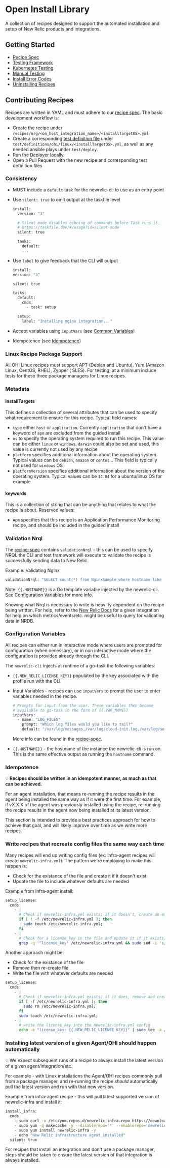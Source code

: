 # Open Install Library

A collection of recipes designed to support the automated installation and setup of New Relic products and integrations.

## Getting Started

* [Recipe Spec](./recipe-spec/recipe-spec.md)
* [Testing Framework](./test-framework/README.md)
* [Kubernetes Testing](./kubernetes.md)
* [Manual Testing](../test/manual/readme.MD)
* [Install Error Codes](./error-codes.md)
* [Uninstalling Recipes](./uninstall/README.MD)

## Contributing Recipes

Recipes are written in YAML and must adhere to our [recipe spec](./recipe-spec/recipe-spec.md). The basic development workflow is:

* Create the recipe under `recipes/org/<on_host_integration_name>/<installTargetOS>.yml`
* Create a corresponding [test definition file](https://github.com/newrelic/demo-deployer/tree/main/documentation/deploy_config) under `test/definitions/ohi/linux/<installTargetOS>.yml`, as well as any needed ansible plays under `test/deploy`.
* Run the [Deployer locally](test-framework/deployer.md).
* Open a Pull Request with the new recipe and corresponding test definition files

### Consistency

* MUST include a `default` task for the newrelic-cli to use as an entry point
* Use `silent: true` to omit output at the taskfile level

  ```bash
  install:
    version: "3"

    # Silent mode disables echoing of commands before Task runs it.
    # https://taskfile.dev/#/usage?id=silent-mode
    silent: true

    tasks:
      default:
      ...
  ```

* Use `label` to give feedback that the CLI will output
  ```bash
  install:
  version: "3"

  silent: true

  tasks:
    default:
      cmds:
        - task: setup

    setup:
      label: "Installing nginx integration..."
  ```

* Accept variables using `inputVars` (see [Common Variables](#configuration-variables))
* Idempotence (see [Idempotence](#idempotence))

### Linux Recipe Package Support

All OHI Linux recipes must support APT (Debian and Ubuntu), Yum (Amazon Linux, CentOS, RHEL), Zypper ( SLES). For testing, at a minimum include tests for these three package managers for Linux recipes.


### Metadata

#### installTargets

This defines a collection of several attributes that can be used to specify what requirement to ensure for this recipe.
Typical field names:
* `type` either `host` or `application`. Currently `application` that don't have a keyword of `apm` are excluded from the guided install
* `os` to specify the operating system required to run this recipe. This value can be either `linux` or `windows`. `darwin` could also be set and used, this value is currently not used by any recipe
* `platform` specifies additional information about the operating system. Typical values can be `debian`, `amazon` or `centos`... This field is typically not used for `windows` OS
* `platformVersion` specifies additional information about the version of the operating system. Typical values can be `14.04` for a ubuntu/linux OS for example.

#### keywords

This is a collection of string that can be anything that relates to what the recipe is about.
Reserved values:
* `Apm` specifies that this recipe is an Application Performance Monitoring recipe, and should be included in the guided install


### Validation Nrql

The [recipe-spec](./recipe-spec/recipe-spec.md) contains `validationNrql` - this can be used to specify NRQL the CLI and test framework will execute to validate the recipe is successfully sending data to New Relic.

Example: Validating Nginx

```bash
validationNrql: "SELECT count(*) from NginxSample where hostname like '{{.HOSTNAME}}' SINCE 10 minutes ago"
```

Note: `{{.HOSTNAME}}` is a Go template variable injected by the newrelic-cli. See [Configuration Variables](#configuration-variables) for more info.

Knowing what Nrql is necessary to write is heavilty dependent on the recipe being written. For help, refer to the [New Relic Docs](https://docs.newrelic.com/) for a given integration for help on which metrics/events/etc. might be useful to query for validating data in NRDB.

### Configuration Variables

All recipes can either run in interactive mode where users are prompted for configuration (when necessary), or in non interactive mode where the configuration is provided already through the CLI.

The `newrelic-cli` injects at runtime of a go-task the following variables:

* `{{.NEW_RELIC_LICENSE_KEY}}` populated by the key associated with the profile run with the CLI
* Input Variables - recipes can use `inputVars` to prompt the user to enter variables needed in the recipe.

  ```bash
  # Prompts for input from the user. These variables then become
  # available to go-task in the form of {{.VAR_NAME}}
  inputVars:
    - name: "LOG_FILES"
      prompt: "Which log files would you like to tail?"
      default: "/var/log/messages,/var/log/cloud-init.log,/var/log/secure"
  ```

  More info can be found in the [recipe-spec](./recipe-spec/recipe-spec.md).
* `{{.HOSTNAME}}` - the hostname of the instance the newrelic-cli is run on. This is the same effective output as running the `hostname` command.

### Idempotence

💡 **Recipes should be written in an idempotent manner, as much as that can be achieved.**

For an agent installation, that means re-running the recipe results in the agent being installed the same way as if it were the first time. For example, if vX.X.X of the agent was previously installed using the recipe, re-running the recipe results in the agent now being installed at its latest version.

This section is intended to provide a best practices approach for how to achieve that goal, and will likely improve over time as we write more recipes.

### Write recipes that recreate config files the same way each time

Many recipes will end up writing config files (ex: infra-agent recipes will create `newrelic-infra.yml`). The pattern we're employing to make this happen is:

* Check for the existance of the file and create it if it doesn't exist
* Update the file to include whatever defaults are needed

Example from infra-agent install:

```bash
setup_license:
  cmds:
    - |
      # Check if newrelic-infra.yml exists; if it doesn't, create an empty file
      if [ ! -f /etc/newrelic-infra.yml ]; then
        sudo touch /etc/newrelic-infra.yml;
      fi
    - |
      # Check for a license_key in the file and update it if it exists; otherwise, write a license_key into the file
      grep -q '^license_key' /etc/newrelic-infra.yml && sudo sed -i 's/^license_key.*/license_key: {{.NEW_RELIC_LICENSE_KEY}}/' /etc/newrelic-infra.yml || echo 'license_key: {{.NEW_RELIC_LICENSE_KEY}}' | sudo tee -a /etc/newrelic-infra.yml > /dev/null
```

Another approach might be:

* Check for the existance of the file
* Remove then re-create file
* Write the file with whatever defaults are needed

```bash
setup_license:
  cmds:
    - |
      # Check if newrelic-infra.yml exists; if it does, remove and create a new empty file
      if [ -f /etc/newrelic-infra.yml ]; then
        sudo rm /etc/newrelic-infra.yml;
      fi
      sudo touch /etc/newrelic-infra.yml;
    - |
      # write the license_key into the newrelic-infra.yml config
      echo -e "license_key: {{.NEW_RELIC_LICENSE_KEY}}" | sudo tee -a /etc/newrelic-infra.yml > /dev/null
```

### Installing latest version of a given Agent/OHI should happen automatically

💡 We expect subsequent runs of a recipe to always install the latest version of a given agent/integration/etc.

For example - with Linux installations the Agent/OHI recipes commonly pull from a package manager, and re-running the recipe _should_ automatically pull the latest version and run with that new version.

Example from infra-agent recipe - this will pull latest supported version of newrelic-infra and install it:

```bash
install_infra:
  cmds:
    - sudo curl -o /etc/yum.repos.d/newrelic-infra.repo https://download.newrelic.com/infrastructure_agent/linux/yum/el/7/x86_64/newrelic-infra.repo
    - sudo yum -q makecache -y --disablerepo='*' --enablerepo='newrelic-infra'
    - sudo yum install newrelic-infra -y
    - echo "New Relic infrastructure agent installed"
  silent: true
```

For recipes that install an integration and don't use a package manager, steps should be taken to ensure the latest version of that integration is always installed.
